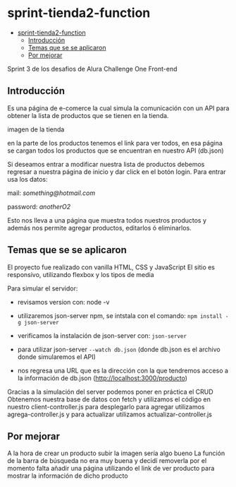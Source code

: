 # sprint-tienda2-function

- [sprint-tienda2-function](#sprint-tienda2-function)
  - [Introducción](#introducción)
  - [Temas que se se aplicaron](#temas-que-se-se-aplicaron)
  - [Por mejorar](#por-mejorar)


Sprint 3 de los desafios de Alura Challenge One Front-end

## Introducción
Es una página de e-comerce la cual simula la comunicación con un API para obtener la lista de productos que se tienen en la tienda.

imagen de la tienda

en la parte de los productos tenemos el link para ver todos, en esa página se cargan todos los productos que se encuentran en nuestro API (db.json)

Si deseamos entrar a modificar nuestra lista de productos debemos regresar a nuestra página de inicio y dar click en el botón login. Para entrar usa los datos:

mail: _something@hotmail.com_

password: _anotherO2_

Esto nos lleva a una página que muestra todos nuestros productos y además nos permite agregar productos, editarlos ó eliminarlos.

## Temas que se se aplicaron
El proyecto fue realizado con vanilla HTML, CSS y JavaScript
El sitio es responsivo, utilizando flexbox y los tipos de media

Para simular el servidor:
- revisamos version con: node -v
- utilizaremos json-server npm, se intstala con el comando: `npm install -g json-server`
- verificamos la instalación de json-server con: `json-server`
- para utilizar json-server  `--watch db.json`         (donde db.json es el archivo donde simularemos el API)

- nos regresa una URL que es la dirección con la que tendremos acceso a la información de db.json  ([http://localhost:3000/producto](http://localhost:3000/producto))

Gracias a la simulación del server podemos poner en práctica el CRUD
Obtenemos nuestra base de datos con fetch y utilizamos el código en nuestro client-controller.js para desplegarlo
para agregar utilizamos agrega-controller.js
y para actualizar utilizamos actualizar-controller.js
## Por mejorar
A la hora de crear un producto subir la imagen sería algo bueno
La función de la barra de búsqueda no era muy buena y decidí removerla por el momento
falta añadir una página utilizando el link de ver producto para mostrar la información de dicho producto
